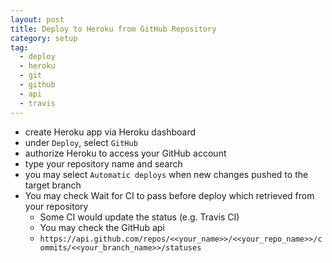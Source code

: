 ```yaml
---
layout: post
title: Deploy to Heroku from GitHub Repository
category: setup
tag:
  - deploy
  - heroku
  - git
  - github
  - api
  - travis
---
```


* create Heroku app via Heroku dashboard
* under `Deploy`, select `GitHub`
* authorize Heroku to access your GitHub account
* type your repository name and search
* you may select `Automatic deploys` when new changes pushed to the target branch
* You may check Wait for CI to pass before deploy which retrieved from your repository
  - Some CI would update the status (e.g. Travis CI)
  - You may check the GitHub api
  - `https://api.github.com/repos/<<your_name>>/<<your_repo_name>>/commits/<<your_branch_name>>/statuses`